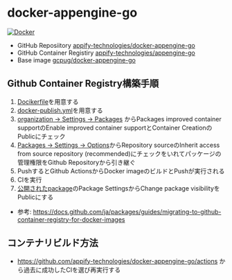 # docker-appengine-go

[![Docker](https://github.com/appify-technologies/docker-appengine-go/actions/workflows/docker-publish.yml/badge.svg)](https://github.com/appify-technologies/docker-appengine-go/actions/workflows/docker-publish.yml)

- GitHub Reposiitory
[appify-technologies/docker-appengine-go](https://github.com/appify-technologies/docker-appengine-go/)
- GitHub Container Registiry
[appify-technologies/appengine-go](https://github.com/orgs/appify-technologies/packages/container/package/appengine-go)
- Base image
[gcpug/docker-appengine-go](https://github.com/gcpug/docker-appengine-go)

## Github Container Registry構築手順
1. [Docikerfile](Dockerfile)を用意する
2. [docker-publish.yml](.github/workflows/docker-publish.yml)を用意する
3. [organization -> Settings -> Packages](https://github.com/organizations/appify-technologies/settings/packages) からPackages improved container supportのEnable improved container supportとContainer CreationのPublicにチェック
4. [Packages -> Settings ->  Options](https://github.com/orgs/appify-technologies/packages/container/appengine-go/settings)からRepository sourceのInherit access from source repository (recommended)にチェックをいれてパッケージの管理権限をGithub Repositoryから引き継ぐ
4. PushするとGithub ActionsからDocker imageのビルドとPushが実行される
5. CIを実行
6. [公開されたpackage](https://github.com/orgs/appify-technologies/packages/container/package/appengine-go)のPackage SettingsからChange package visibilityをPublicにする

- 参考: https://docs.github.com/ja/packages/guides/migrating-to-github-container-registry-for-docker-images

## コンテナリビルド方法
- https://github.com/appify-technologies/docker-appengine-go/actions から過去に成功したCIを選び再実行する
